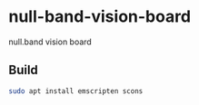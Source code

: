 # null-band-vision-board

null.band vision board

## Build

```bash
sudo apt install emscripten scons
```
